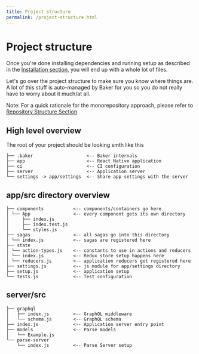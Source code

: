 ```yaml
---
title: Project structure
permalink: /project-structure.html
---
```

# Project structure

Once you're done installing dependencies and running setup as described in the [Installation section](/gettingstarted/installation.html), you will end up with a whole lot of files.

Let's go over the project structure to make sure you know where things are. A lot of this stuff is auto-managed by Baker for you so you do not really have to worry about it much/at all.

Note: For a quick rationale for the monorepository approach, please refer to [Repository Structure Section](/note-on-the-repository-structure.md)

## High level overview

The root of your project should be looking smth like this

```
├── .baker                    <-- Baker internals
├── app                       <-- React Native application
├── ci                        <-- CI configuration   
├── server                    <-- Application server
└── settings -> app/settings  <-- Share app settings with the server
```

## app/src directory overview

```
├── components           <-- components/containers go here   
│ └── App                <-- every component gets its own directory
│     ├── index.js
│     ├── index.test.js
│     └── styles.js
├── sagas                <-- all sagas go into this directory
│ └── index.js           <-- sagas are registered here
├── state
│ └── action-types.js    <-- constants to use in actions and reducers
│ └── index.js           <-- Redux store setup happens here
│ └── reducers.js        <-- application reducers get registered here
├── settings.js          <-- js module for app/settings directory   
├── setup.js             <-- application setup
└── tests.js             <-- Test configuration
```

## server/src

```
├── graphql                 
│   ├── index.js         <-- GraphQL middleware 
│   └── schema.js        <-- GraphQL schema
├── index.js             <-- Application server entry point
├── models               <-- Parse models
│   └── Example.js
└── parse-server           
    └── index.js         <-- Parse Server setup
``` 
